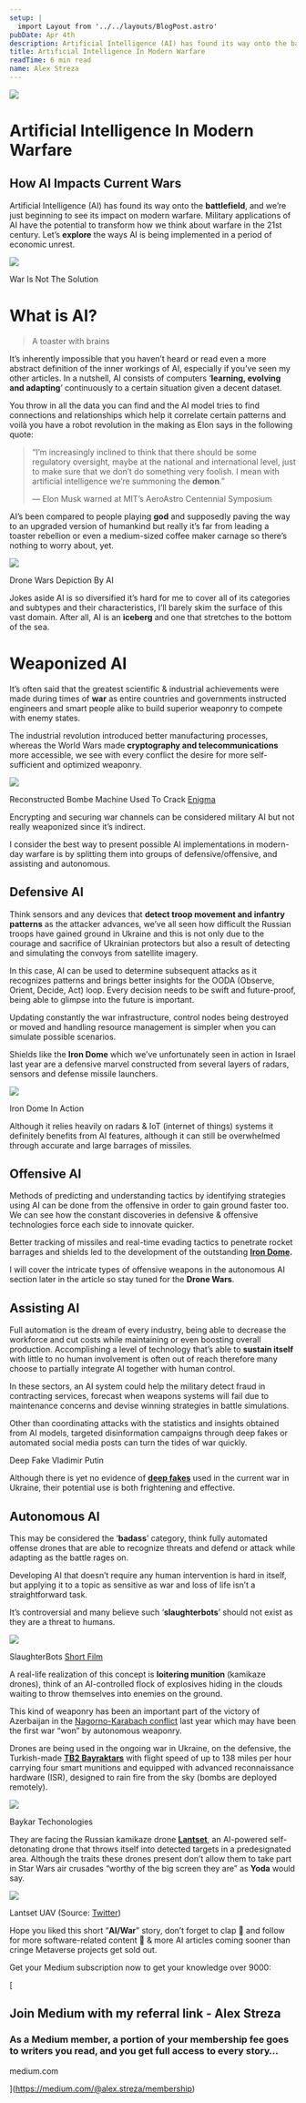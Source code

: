 ```yaml
---
setup: |
  import Layout from '../../layouts/BlogPost.astro'
pubDate: Apr 4th
description: Artificial Intelligence (AI) has found its way onto the battlefield, and we’re just beginning to see its impact on modern warfare. Military applications of AI have the potential to transform how we…
title: Artificial Intelligence In Modern Warfare
readTime: 6 min read
name: Alex Streza
---
```


![](https://miro.medium.com/max/1400/1*IMog-6PSYQCGiww8rykTcA.png)

# Artificial Intelligence In Modern Warfare

## How AI Impacts Current Wars

Artificial Intelligence (AI) has found its way onto the **battlefield**, and we’re just beginning to see its impact on modern warfare. Military applications of AI have the potential to transform how we think about warfare in the 21st century. Let’s **explore** the ways AI is being implemented in a period of economic unrest.

![](https://miro.medium.com/max/1000/0*EHsWXswaWm0hIOSH.jpg)

War Is Not The Solution

# What is AI?

> A toaster with brains

It’s inherently impossible that you haven’t heard or read even a more abstract definition of the inner workings of AI, especially if you’ve seen my other articles. In a nutshell, AI consists of computers ‘**learning, evolving and adapting**’ continuously to a certain situation given a decent dataset.

You throw in all the data you can find and the AI model tries to find connections and relationships which help it correlate certain patterns and voilà you have a robot revolution in the making as Elon says in the following quote:

> “I’m increasingly inclined to think that there should be some regulatory oversight, maybe at the national and international level, just to make sure that we don’t do something very foolish. I mean with artificial intelligence we’re summoning the **demon**.”
>
> — Elon Musk warned at MIT’s AeroAstro Centennial Symposium

AI’s been compared to people playing **god** and supposedly paving the way to an upgraded version of humankind but really it’s far from leading a toaster rebellion or even a medium-sized coffee maker carnage so there’s nothing to worry about, yet.

![](https://miro.medium.com/max/1400/1*ULLiUaKUbmo7MJ_iOQ6wNQ.png)

Drone Wars Depiction By AI

Jokes aside AI is so diversified it’s hard for me to cover all of its categories and subtypes and their characteristics, I’ll barely skim the surface of this vast domain. After all, AI is an **iceberg** and one that stretches to the bottom of the sea.

# Weaponized AI

It’s often said that the greatest scientific & industrial achievements were made during times of **war** as entire countries and governments instructed engineers and smart people alike to build superior weaponry to compete with enemy states.

The industrial revolution introduced better manufacturing processes, whereas the World Wars made **cryptography and telecommunications** more accessible, we see with every conflict the desire for more self-sufficient and optimized weaponry.

![](https://miro.medium.com/max/1400/0*E3i04nY-95kOd-nA.jpg)

Reconstructed Bombe Machine Used To Crack [Enigma](https://brilliant.org/wiki/enigma-machine/)

Encrypting and securing war channels can be considered military AI but not really weaponized since it’s indirect.

I consider the best way to present possible AI implementations in modern-day warfare is by splitting them into groups of defensive/offensive, and assisting and autonomous.

## Defensive AI

Think sensors and any devices that **detect troop movement and infantry patterns** as the attacker advances, we’ve all seen how difficult the Russian troops have gained ground in Ukraine and this is not only due to the courage and sacrifice of Ukrainian protectors but also a result of detecting and simulating the convoys from satellite imagery.

In this case, AI can be used to determine subsequent attacks as it recognizes patterns and brings better insights for the OODA (Observe, Orient, Decide, Act) loop. Every decision needs to be swift and future-proof, being able to glimpse into the future is important.

Updating constantly the war infrastructure, control nodes being destroyed or moved and handling resource management is simpler when you can simulate possible scenarios.

Shields like the **Iron Dome** which we’ve unfortunately seen in action in Israel last year are a defensive marvel constructed from several layers of radars, sensors and defense missile launchers.

![](https://miro.medium.com/max/1400/0*wOePCPxpipDMmxmn.jpg)

Iron Dome In Action

Although it relies heavily on radars & IoT (internet of things) systems it definitely benefits from AI features, although it can still be overwhelmed through accurate and large barrages of missiles.

## Offensive AI

Methods of predicting and understanding tactics by identifying strategies using AI can be done from the offensive in order to gain ground faster too. We can see how the constant discoveries in defensive & offensive technologies force each side to innovate quicker.

Better tracking of missiles and real-time evading tactics to penetrate rocket barrages and shields led to the development of the outstanding [**Iron Dome**](https://www.bbc.com/news/world-middle-east-20385306)**.**

I will cover the intricate types of offensive weapons in the autonomous AI section later in the article so stay tuned for the **Drone Wars**.

## Assisting AI

Full automation is the dream of every industry, being able to decrease the workforce and cut costs while maintaining or even boosting overall production. Accomplishing a level of technology that’s able to **sustain itself** with little to no human involvement is often out of reach therefore many choose to partially integrate AI together with human control.

In these sectors, an AI system could help the military detect fraud in contracting services, forecast when weapons systems will fail due to maintenance concerns and devise winning strategies in battle simulations.

Other than coordinating attacks with the statistics and insights obtained from AI models, targeted disinformation campaigns through deep fakes or automated social media posts can turn the tides of war quickly.

Deep Fake Vladimir Putin

Although there is yet no evidence of [**deep fakes**](https://medium.com/@alex.streza/i-deep-faked-myself-in-every-meeting-for-a-whole-week-23901deed017) used in the current war in Ukraine, their potential use is both frightening and effective.

## Autonomous AI

This may be considered the ‘**badass**’ category, think fully automated offense drones that are able to recognize threats and defend or attack while adapting as the battle rages on.

Developing AI that doesn’t require any human intervention is hard in itself, but applying it to a topic as sensitive as war and loss of life isn’t a straightforward task.

It’s controversial and many believe such ‘**slaughterbots**’ should not exist as they are a threat to humans.

![](https://miro.medium.com/max/1400/0*t4fhWUcdmqbljp0f.jpg)

SlaughterBots [Short Film](https://www.youtube.com/watch?v=9fa9lVwHHqg)

A real-life realization of this concept is **loitering munition** (kamikaze drones), think of an AI-controlled flock of explosives hiding in the clouds waiting to throw themselves into enemies on the ground.

This kind of weaponry has been an important part of the victory of Azerbaijan in the [Nagorno-Karabach conflict](https://www.crisisgroup.org/content/nagorno-karabakh-conflict-visual-explainer) last year which may have been the first war “won” by autonomous weaponry.

Drones are being used in the ongoing war in Ukraine, on the defensive, the Turkish-made [**TB2 Bayraktars**](https://www.baykartech.com/en/uav/bayraktar-tb2/) with flight speed of up to 138 miles per hour carrying four smart munitions and equipped with advanced reconnaissance hardware (ISR), designed to rain fire from the sky (bombs are deployed remotely).

![](https://miro.medium.com/max/1400/1*As2An91pZMadZ2ewD43LNg.png)

Baykar Techonologies

They are facing the Russian kamikaze drone [**Lantset**](https://www.realcleardefense.com/articles/2021/05/06/russian_uav_technology_and_loitering_munitions_775980.html), an AI-powered self-detonating drone that throws itself into detected targets in a predesignated area. Although the traits these drones present don’t allow them to take part in Star Wars air crusades “worthy of the big screen they are” as **Yoda** would say.

![](https://miro.medium.com/max/1400/0*gABKf29u6fPlX6z5)

Lantset UAV (Source: [Twitter](https://twitter.com/RALee85/status/1143253201434664961/photo/3))

Hope you liked this short “**AI/War**” story, don’t forget to clap 👏 and follow for more software-related content 🚀 & more AI articles coming sooner than cringe Metaverse projects get sold out.

Get your Medium subscription now to get your knowledge over 9000:

[

## Join Medium with my referral link - Alex Streza

### As a Medium member, a portion of your membership fee goes to writers you read, and you get full access to every story…

medium.com

](https://medium.com/@alex.streza/membership)
